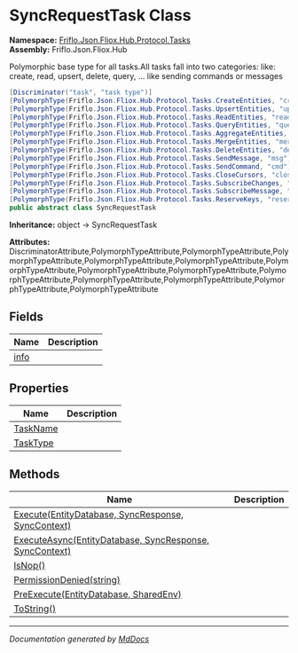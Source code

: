 ﻿<!--  
  <auto-generated>   
    The contents of this file were generated by a tool.  
    Changes to this file may be list if the file is regenerated  
  </auto-generated>   
-->

# SyncRequestTask Class

**Namespace:** [Friflo.Json.Fliox.Hub.Protocol.Tasks](../index.md)  
**Assembly:** Friflo.Json.Fliox.Hub

Polymorphic base type for all tasks.All tasks fall into two categories: like: create, read, upsert, delete, query, ... like sending commands or messages

```csharp
[Discriminator("task", "task type")]
[PolymorphType(Friflo.Json.Fliox.Hub.Protocol.Tasks.CreateEntities, "create")]
[PolymorphType(Friflo.Json.Fliox.Hub.Protocol.Tasks.UpsertEntities, "upsert")]
[PolymorphType(Friflo.Json.Fliox.Hub.Protocol.Tasks.ReadEntities, "read")]
[PolymorphType(Friflo.Json.Fliox.Hub.Protocol.Tasks.QueryEntities, "query")]
[PolymorphType(Friflo.Json.Fliox.Hub.Protocol.Tasks.AggregateEntities, "aggregate")]
[PolymorphType(Friflo.Json.Fliox.Hub.Protocol.Tasks.MergeEntities, "merge")]
[PolymorphType(Friflo.Json.Fliox.Hub.Protocol.Tasks.DeleteEntities, "delete")]
[PolymorphType(Friflo.Json.Fliox.Hub.Protocol.Tasks.SendMessage, "msg")]
[PolymorphType(Friflo.Json.Fliox.Hub.Protocol.Tasks.SendCommand, "cmd")]
[PolymorphType(Friflo.Json.Fliox.Hub.Protocol.Tasks.CloseCursors, "closeCursors")]
[PolymorphType(Friflo.Json.Fliox.Hub.Protocol.Tasks.SubscribeChanges, "subscribeChanges")]
[PolymorphType(Friflo.Json.Fliox.Hub.Protocol.Tasks.SubscribeMessage, "subscribeMessage")]
[PolymorphType(Friflo.Json.Fliox.Hub.Protocol.Tasks.ReserveKeys, "reserveKeys")]
public abstract class SyncRequestTask
```

**Inheritance:** object → SyncRequestTask

**Attributes:** DiscriminatorAttribute,PolymorphTypeAttribute,PolymorphTypeAttribute,PolymorphTypeAttribute,PolymorphTypeAttribute,PolymorphTypeAttribute,PolymorphTypeAttribute,PolymorphTypeAttribute,PolymorphTypeAttribute,PolymorphTypeAttribute,PolymorphTypeAttribute,PolymorphTypeAttribute,PolymorphTypeAttribute,PolymorphTypeAttribute

## Fields

| Name                   | Description |
| ---------------------- | ----------- |
| [info](fields/info.md) |             |

## Properties

| Name                               | Description |
| ---------------------------------- | ----------- |
| [TaskName](properties/TaskName.md) |             |
| [TaskType](properties/TaskType.md) |             |

## Methods

| Name                                                                               | Description |
| ---------------------------------------------------------------------------------- | ----------- |
| [Execute(EntityDatabase, SyncResponse, SyncContext)](methods/Execute.md)           |             |
| [ExecuteAsync(EntityDatabase, SyncResponse, SyncContext)](methods/ExecuteAsync.md) |             |
| [IsNop()](methods/IsNop.md)                                                        |             |
| [PermissionDenied(string)](methods/PermissionDenied.md)                            |             |
| [PreExecute(EntityDatabase, SharedEnv)](methods/PreExecute.md)                     |             |
| [ToString()](methods/ToString.md)                                                  |             |

___

*Documentation generated by [MdDocs](https://github.com/ap0llo/mddocs)*

